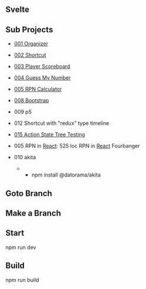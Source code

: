 ## Svelte

## Sub Projects

* [001 Organizer](https://christernilsson.github.io/Lab/2019/104-Svelte-Playground/arkiv/001/public/index.html)
* [002 Shortcut](https://christernilsson.github.io/Lab/2019/104-Svelte-Playground/arkiv/002/public/index.html)
* [003 Player Scoreboard](https://christernilsson.github.io/Lab/2019/104-Svelte-Playground/arkiv/003/public/index.html)
* [004 Guess My Number](https://christernilsson.github.io/Lab/2019/104-Svelte-Playground/arkiv/004/public/index.html)
* [005 RPN Calculator](https://christernilsson.github.io/Lab/2019/104-Svelte-Playground/arkiv/005/public/index.html) 
* [008 Bootstrap](https://christernilsson.github.io/Lab/2019/104-Svelte-Playground/arkiv/008/public/index.html) 
* 009 p5
* 012 Shortcut with "redux" type timeline
* [015 Action State Tree Testing](https://christernilsson.github.io/Lab/2019/104-Svelte-Playground/arkiv/015/public/index.html) 

* 005
RPN in [React](https://github.com/t-eckert/react-rpn): 525 loc 
RPN in [React](https://github.com/slinke/react-rpn-calculator) Fourbanger

* 010 akita
  * * npm install @datorama/akita

## Goto Branch

## Make a Branch

## Start

npm run dev

## Build

npm run build
